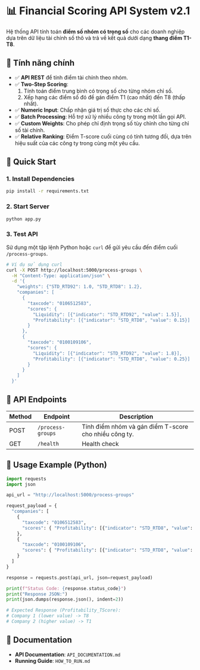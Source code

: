 # 📊 Financial Scoring API System v2.1

Hệ thống API tính toán **điểm số nhóm có trọng số** cho các doanh nghiệp dựa trên dữ liệu tài chính số thô và trả về kết quả dưới dạng **thang điểm T1-T8**.

## 🌟 Tính năng chính

- ✅ **API REST** để tính điểm tài chính theo nhóm.
- ✅ **Two-Step Scoring**:
    1.  Tính toán điểm trung bình có trọng số cho từng nhóm chỉ số.
    2.  Xếp hạng các điểm số đó để gán điểm T1 (cao nhất) đến T8 (thấp nhất).
- ✅ **Numeric Input**: Chấp nhận giá trị số thực cho các chỉ số.
- ✅ **Batch Processing**: Hỗ trợ xử lý nhiều công ty trong một lần gọi API.
- ✅ **Custom Weights**: Cho phép chỉ định trọng số tùy chỉnh cho từng chỉ số tài chính.
- ✅ **Relative Ranking**: Điểm T-score cuối cùng có tính tương đối, dựa trên hiệu suất của các công ty trong cùng một yêu cầu.

## 🚀 Quick Start

### 1. Install Dependencies

```bash
pip install -r requirements.txt
```

### 2. Start Server

```bash
python app.py
```

### 3. Test API

Sử dụng một tập lệnh Python hoặc `curl` để gửi yêu cầu đến điểm cuối `/process-groups`.

```bash
# Ví dụ sử dụng curl
curl -X POST http://localhost:5000/process-groups \
  -H "Content-Type: application/json" \
  -d '{
    "weights": {"STD_RTD92": 1.0, "STD_RTD8": 1.2},
    "companies": [
      {
        "taxcode": "0106512583",
        "scores": {
          "Liquidity": [{"indicator": "STD_RTD92", "value": 1.5}],
          "Profitability": [{"indicator": "STD_RTD8", "value": 0.15}]
        }
      },
      {
        "taxcode": "0100109106",
        "scores": {
          "Liquidity": [{"indicator": "STD_RTD92", "value": 1.8}],
          "Profitability": [{"indicator": "STD_RTD8", "value": 0.25}]
        }
      }
    ]
  }'
```

## 🔗 API Endpoints

| Method | Endpoint          | Description                                      |
| ------ | ----------------- | ------------------------------------------------ |
| POST   | `/process-groups` | Tính điểm nhóm và gán điểm T-score cho nhiều công ty. |
| GET    | `/health`         | Health check                                     |

## 🧪 Usage Example (Python)

```python
import requests
import json

api_url = "http://localhost:5000/process-groups"

request_payload = {
  "companies": [
    {
      "taxcode": "0106512583",
      "scores": { "Profitability": [{"indicator": "STD_RTD8", "value": 0.15}] }
    },
    {
      "taxcode": "0100109106",
      "scores": { "Profitability": [{"indicator": "STD_RTD8", "value": 0.25}] }
    }
  ]
}

response = requests.post(api_url, json=request_payload)

print(f"Status Code: {response.status_code}")
print("Response JSON:")
print(json.dumps(response.json(), indent=2))

# Expected Response (Profitability_TScore):
# Company 1 (lower value) -> T8
# Company 2 (higher value) -> T1
```

## 📖 Documentation

- **API Documentation**: `API_DOCUMENTATION.md`
- **Running Guide**: `HOW_TO_RUN.md`
